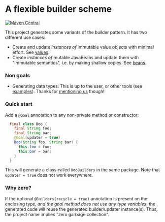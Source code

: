 # A flexible builder scheme

[![Maven Central](https://maven-badges.herokuapp.com/maven-central/com.github.h908714124/zerobuilder/badge.svg)](https://maven-badges.herokuapp.com/maven-central/com.github.h908714124/zerobuilder)

This project generates some variants of the builder pattern.
It has two different use cases:

* Create and update <em>instances of</em> immutable value objects with minimal effort. 
  See [values](values.md).
* Create <em>instances of</em> mutable JavaBeans and update them with "immutable semantics", i.e. by making shallow copies.
  See [beans](beans.md).

### Non goals

* Generating data types. This is up to the user, or other tools (see [examples](examples)).
  Thanks for [mentioning us](https://github.com/jodastephen/compare-beangen) though!

### Quick start

Add a `@Goal` annotation to any non-private method or constructor:

````java
  final class Doo {
    final String foo;
    final String bar;
    @Goal(updater = true)
    Doo(String foo, String bar) {
      this.foo = foo;
      this.bar = bar;
    }
  }
````

This will generate a class called `DooBuilders` in the same package.
Note that `updater = true` does not work everywhere.

### Why zero?

If the optional `@Builders(recycle = true)` annotation is present on the enclosing type,
<em>and the goal method does not use any type variables</em>, 
the generated code will reuse the generated builder/updater instance(s).
Thus, the project name implies "zero garbage collection".
